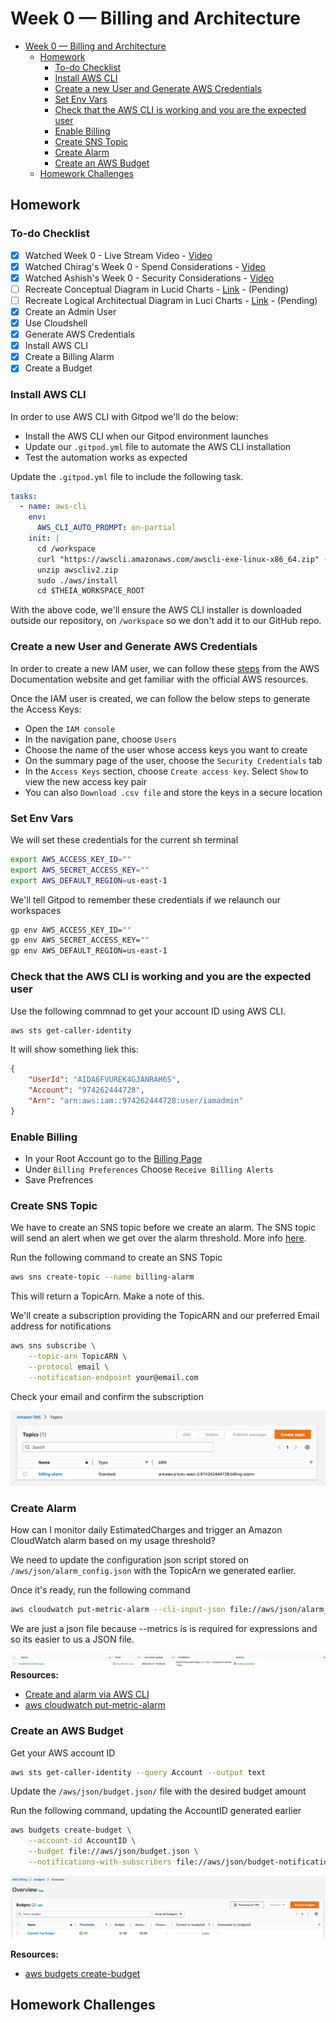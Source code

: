 # Week 0 — Billing and Architecture

- [Week 0 — Billing and Architecture](#week-0--billing-and-architecture)
  - [Homework](#homework)
    - [To-do Checklist](#to-do-checklist)
    - [Install AWS CLI](#install-aws-cli)
    - [Create a new User and Generate AWS Credentials](#create-a-new-user-and-generate-aws-credentials)
    - [Set Env Vars](#set-env-vars)
    - [Check that the AWS CLI is working and you are the expected user](#check-that-the-aws-cli-is-working-and-you-are-the-expected-user)
    - [Enable Billing](#enable-billing)
    - [Create SNS Topic](#create-sns-topic)
    - [Create Alarm](#create-alarm)
    - [Create an AWS Budget](#create-an-aws-budget)
  - [Homework Challenges](#homework-challenges)

## Homework

### To-do Checklist

- [x] Watched Week 0 - Live Stream Video - [Video](https://www.youtube.com/live/SG8blanhAOg?feature=share)
- [x] Watched Chirag's Week 0 - Spend Considerations - [Video](https://youtu.be/OVw3RrlP-sI)
- [x] Watched Ashish's Week 0 - Security Considerations - [Video](https://youtu.be/4EMWBYVggQI)
- [ ] Recreate Conceptual Diagram in Lucid Charts - [Link](.) - (Pending)
- [ ] Recreate Logical Architectual Diagram in Luci Charts - [Link](.) - (Pending)
- [x] Create an Admin User
- [x] Use Cloudshell
- [x] Generate AWS Credentials
- [x] Install AWS CLI
- [x] Create a Billing Alarm
- [x] Create a Budget

### Install AWS CLI

In order to use AWS CLI with Gitpod we'll do the below:

- Install the AWS CLI when our Gitpod environment launches
- Update our `.gitpod.yml` file to automate the AWS CLI installation
- Test the automation works as expected

Update the `.gitpod.yml` file to include the following task.

```yml
tasks:
  - name: aws-cli
    env:
      AWS_CLI_AUTO_PROMPT: on-partial
    init: |
      cd /workspace
      curl "https://awscli.amazonaws.com/awscli-exe-linux-x86_64.zip" -o "awscliv2.zip"
      unzip awscliv2.zip
      sudo ./aws/install
      cd $THEIA_WORKSPACE_ROOT
```

With the above code, we'll ensure the AWS CLI installer is downloaded outside our repository, on `/workspace` so we don't add it to our GitHub repo.

### Create a new User and Generate AWS Credentials

In order to create a new IAM user, we can follow these [steps](https://docs.aws.amazon.com/IAM/latest/UserGuide/id_users_create.html) from the AWS Documentation website and get familiar with the official AWS resources.

Once the IAM user is created, we can follow the below steps to generate the Access Keys:

- Open the `IAM console`
- In the navigation pane, choose `Users`
- Choose the name of the user whose access keys you want to create
- On the summary page of the user, choose the `Security Credentials` tab
- In the `Access Keys` section, choose `Create access key`. Select `Show` to view the new access key pair
- You can also `Download .csv file` and store the keys in a secure location
  
### Set Env Vars

We will set these credentials for the current sh terminal

```sh
export AWS_ACCESS_KEY_ID=""
export AWS_SECRET_ACCESS_KEY=""
export AWS_DEFAULT_REGION=us-east-1
```

We'll tell Gitpod to remember these credentials if we relaunch our workspaces

```sh
gp env AWS_ACCESS_KEY_ID=""
gp env AWS_SECRET_ACCESS_KEY=""
gp env AWS_DEFAULT_REGION=us-east-1
```

### Check that the AWS CLI is working and you are the expected user

Use the following commnad to get your account ID using AWS CLI.

```sh
aws sts get-caller-identity
```

It will show something liek this:

```json
{
    "UserId": "AIDA6FVUREK4GJANRAH6S",
    "Account": "974262444728",
    "Arn": "arn:aws:iam::974262444728:user/iamadmin"
}
```

### Enable Billing

- In your Root Account go to the [Billing Page](https://console.aws.amazon.com/billing/)
- Under `Billing Preferences` Choose `Receive Billing Alerts`
- Save Prefrences

### Create SNS Topic

We have to create an SNS topic before we create an alarm. The SNS topic will send an alert when we get over the alarm threshold. More info [here](https://docs.aws.amazon.com/cli/latest/reference/sns/create-topic.html).

Run the following command to create an SNS Topic

```sh
aws sns create-topic --name billing-alarm
```

This will return a TopicArn. Make a note of this.

We'll create a subscription providing the TopicARN and our preferred Email address for notifications

```sh
aws sns subscribe \
    --topic-arn TopicARN \
    --protocol email \
    --notification-endpoint your@email.com
```

Check your email and confirm the subscription

![SNS Topic](assets/SNS%20Topic.jpg)

### Create Alarm

How can I monitor daily EstimatedCharges and trigger an Amazon CloudWatch alarm based on my usage threshold?

We need to update the configuration json script stored on `/aws/json/alarm_config.json` with the TopicArn we generated earlier.

Once it's ready, run the following command

```sh
aws cloudwatch put-metric-alarm --cli-input-json file://aws/json/alarm_config.json
```

We are just a json file because --metrics is is required for expressions and so its easier to us a JSON file.

![Alarm](assets/Alarm.jpg)
**Resources:**

- [Create and alarm via AWS CLI](https://aws.amazon.com/premiumsupport/knowledge-center/cloudwatch-estimatedcharges-alarm/)
- [aws cloudwatch put-metric-alarm](https://docs.aws.amazon.com/cli/latest/reference/cloudwatch/put-metric-alarm.html)

### Create an AWS Budget

Get your AWS account ID

```sh
aws sts get-caller-identity --query Account --output text
```

Update the `/aws/json/budget.json/` file with the desired budget amount

Run the following command, updating the AccountID generated earlier

```sh
aws budgets create-budget \
    --account-id AccountID \
    --budget file://aws/json/budget.json \
    --notifications-with-subscribers file://aws/json/budget-notifications-with-subscribers.json
```

![Budget](assets/Budget.jpg)

**Resources:**

- [aws budgets create-budget](https://docs.aws.amazon.com/cli/latest/reference/budgets/create-budget.html)

## Homework Challenges
